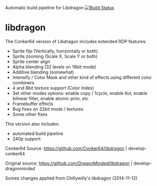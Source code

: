 Automatic build pipeline for Libdragon
[![Build Status](https://dev.azure.com/n64-tools/N64-Tools/_apis/build/status/N64-tools.libdragon-sdk)](https://dev.azure.com/n64-tools/N64-Tools/_build/latest?definitionId=2)


# libdragon
The Conker64 version of Libdragon includes extended RDP features:
- Sprite flip (Vertically, horizontally or both)
- Sprite zooming (Scale X, Scale Y or both)
- Sprite center align
- Alpha blending (32 levels on 16bit mode)
- Additive blending (somewhat)
- Intensify / Color Mask and other kind of effects using different color combiners
- 4 and 8bit texture support (Color Index)
- Set other modes options: enable copy / 1cycle, enable tlut, enable bilinear filter, enable atomic prim, etc
- Framebuffer effects
- Bug fixes on 32bit mode / textures
- Some other fixes

This version also includes:
- automated build pipeline
- 240p support

Conker64 Source:
https://github.com/Conker64/libdragon | develop-conker64

Original source:
https://github.com/DragonMinded/libdragon | develop-dragonminded

Somes changes applied from Chillywilly's libdragon (2014-11-12) 
